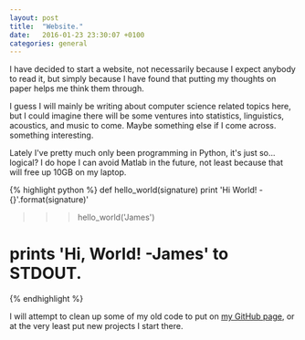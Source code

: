 ```yaml
---
layout: post
title:  "Website."
date:   2016-01-23 23:30:07 +0100
categories: general
---
```

I have decided to start a website, not necessarily because I expect anybody to read it, but simply because I have found that putting my thoughts on paper helps me think them through.

I guess I will mainly be writing about computer science related topics here, but I could imagine there will be some ventures into statistics, linguistics, acoustics, and music to come. Maybe something else if I come across. something interesting. 

Lately I've pretty much only been programming in Python, it's just so... logical? I do hope I can avoid Matlab in the future, not least because that will free up 10GB on my laptop.

{% highlight python %}
def hello_world(signature)
  print 'Hi World! -{}'.format(signature)'
>>> hello_world('James')
# prints 'Hi, World! -James' to STDOUT.
{% endhighlight %}

I will attempt to clean up some of my old code to put on [my GitHub page][jwwwb-gh], or at the very least put new projects I start there.

[jwwwb-gh]:   https://github.com/jwwwb/

